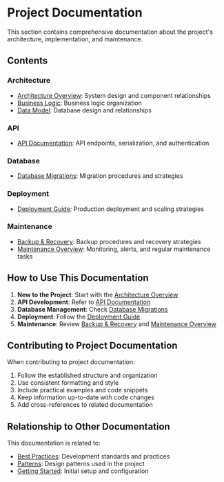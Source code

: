 # Project Documentation

This section contains comprehensive documentation about the project's architecture, implementation, and maintenance.

## Contents

### Architecture
- [Architecture Overview](architecture/README.md): System design and component relationships
- [Business Logic](architecture/business-logic.md): Business logic organization
- [Data Model](architecture/data-model.md): Database design and relationships

### API
- [API Documentation](api.md): API endpoints, serialization, and authentication

### Database
- [Database Migrations](database_migrations.md): Migration procedures and strategies

### Deployment
- [Deployment Guide](deployment.md): Production deployment and scaling strategies

### Maintenance
- [Backup & Recovery](backup_recovery.md): Backup procedures and recovery strategies
- [Maintenance Overview](maintenance/README.md): Monitoring, alerts, and regular maintenance tasks

## How to Use This Documentation

1. **New to the Project**: Start with the [Architecture Overview](architecture/README.md)
2. **API Development**: Refer to [API Documentation](api.md)
3. **Database Management**: Check [Database Migrations](database_migrations.md)
4. **Deployment**: Follow the [Deployment Guide](deployment.md)
5. **Maintenance**: Review [Backup & Recovery](backup_recovery.md) and [Maintenance Overview](maintenance/README.md)

## Contributing to Project Documentation

When contributing to project documentation:

1. Follow the established structure and organization
2. Use consistent formatting and style
3. Include practical examples and code snippets
4. Keep information up-to-date with code changes
5. Add cross-references to related documentation

## Relationship to Other Documentation

This documentation is related to:

- [Best Practices](../best-practices/README.md): Development standards and practices
- [Patterns](../patterns/README.md): Design patterns used in the project
- [Getting Started](../getting-started/README.md): Initial setup and configuration 